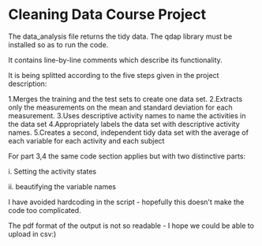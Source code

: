 Cleaning Data Course Project
=============


The data_analysis file returns the tidy data.
The qdap library must be installed so as to run the code.

It contains line-by-line comments which describe its functionality.

It is being splitted according to the five steps given in the project description:

1.Merges the training and the test sets to create one data set.
2.Extracts only the measurements on the mean and standard deviation for each measurement. 
3.Uses descriptive activity names to name the activities in the data set
4.Appropriately labels the data set with descriptive activity names. 
5.Creates a second, independent tidy data set with the average of each variable for each activity and each subject

For part 3,4 the same code section applies but with two distinctive parts:

i. Setting the activity states

ii. beautifying the variable names



I have avoided hardcoding in the script - hopefully this doesn't make the code too complicated.

The pdf format of the output is not so readable - I hope we could be able to upload in csv:)
